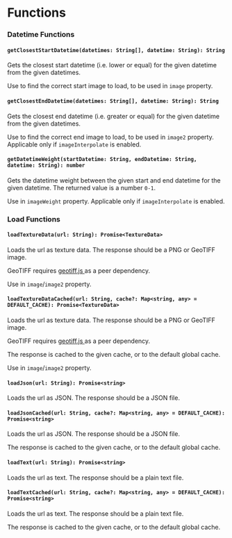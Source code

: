 # Functions

### Datetime Functions

#### `getClosestStartDatetime(datetimes: String[], datetime: String): String`

Gets the closest start datetime (i.e. lower or equal) for the given datetime from the given datetimes.

Use to find the correct start image to load, to be used in `image` property.

#### `getClosestEndDatetime(datetimes: String[], datetime: String): String`

Gets the closest end datetime (i.e. greater or equal) for the given datetime from the given datetimes.

Use to find the correct end image to load, to be used in `image2` property. Applicable only if `imageInterpolate` is enabled.

#### `getDatetimeWeight(startDatetime: String, endDatetime: String, datetime: String): number`

Gets the datetime weight between the given start and end datetime for the given datetime. The returned value is a number `0-1`.

Use in `imageWeight` property. Applicable only if `imageInterpolate` is enabled.

### Load Functions

#### `loadTextureData(url: String): Promise<TextureData>`

Loads the url as texture data. The response should be a PNG or GeoTIFF image.

GeoTIFF requires [geotiff.js ](https://github.com/geotiffjs/geotiff.js/)as a peer dependency.

Use in `image`/`image2` property.

#### `loadTextureDataCached(url: String, cache?: Map<string, any> = DEFAULT_CACHE): Promise<TextureData>`

Loads the url as texture data. The response should be a PNG or GeoTIFF image.

GeoTIFF requires [geotiff.js ](https://github.com/geotiffjs/geotiff.js/)as a peer dependency.

The response is cached to the given cache, or to the default global cache.

Use in `image`/`image2` property.

#### `loadJson(url: String): Promise<string>`

Loads the url as JSON. The response should be a JSON file.

#### `loadJsonCached(url: String, cache?: Map<string, any> = DEFAULT_CACHE): Promise<string>`

Loads the url as JSON. The response should be a JSON file.

The response is cached to the given cache, or to the default global cache.

#### `loadText(url: String): Promise<string>`

Loads the url as text. The response should be a plain text file.

#### `loadTextCached(url: String, cache?: Map<string, any> = DEFAULT_CACHE): Promise<string>`

Loads the url as text. The response should be a plain text file.

The response is cached to the given cache, or to the default global cache.
